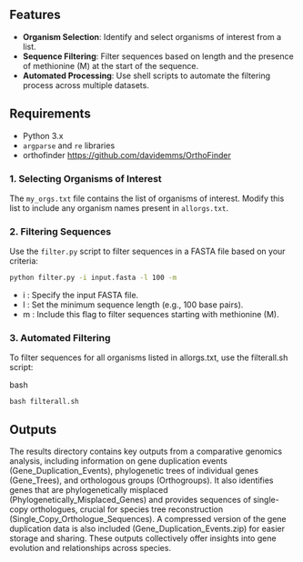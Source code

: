 

## Features

- **Organism Selection**: Identify and select organisms of interest from a list.
- **Sequence Filtering**: Filter sequences based on length and the presence of methionine (M) at the start of the sequence.
- **Automated Processing**: Use shell scripts to automate the filtering process across multiple datasets.

## Requirements

- Python 3.x
- `argparse` and `re` libraries
- orthofinder https://github.com/davidemms/OrthoFinder


### 1. Selecting Organisms of Interest

The `my_orgs.txt` file contains the list of organisms of interest. Modify this list to include any organism names present in `allorgs.txt`.

### 2. Filtering Sequences

Use the `filter.py` script to filter sequences in a FASTA file based on your criteria:

```bash
python filter.py -i input.fasta -l 100 -m
```
* i : Specify the input FASTA file.
* l : Set the minimum sequence length (e.g., 100 base pairs).
* m : Include this flag to filter sequences starting with methionine (M).

### 3. Automated Filtering

To filter sequences for all organisms listed in allorgs.txt, use the filterall.sh script:

bash
```
bash filterall.sh
```

## Outputs
The results directory contains key outputs from a comparative genomics analysis, including information on gene duplication events (Gene_Duplication_Events), phylogenetic trees of individual genes (Gene_Trees), and orthologous groups (Orthogroups). It also identifies genes that are phylogenetically misplaced (Phylogenetically_Misplaced_Genes) and provides sequences of single-copy orthologues, crucial for species tree reconstruction (Single_Copy_Orthologue_Sequences). A compressed version of the gene duplication data is also included (Gene_Duplication_Events.zip) for easier storage and sharing. These outputs collectively offer insights into gene evolution and relationships across species.



